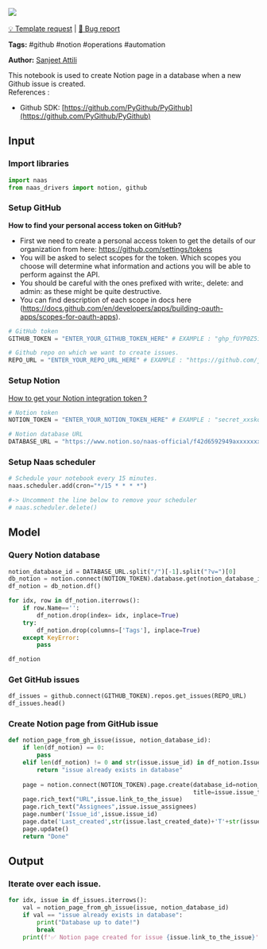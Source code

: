 <a href="https://app.naas.ai/user-redirect/naas/downloader?url=https://raw.githubusercontent.com/jupyter-naas/awesome-notebooks/master/GitHub/GitHub_Add_new_issues_as_page_in_Notion_database.ipynb" target="_parent"><img src="https://naasai-public.s3.eu-west-3.amazonaws.com/open_in_naas.svg"/></a><br><br><a href="https://github.com/jupyter-naas/awesome-notebooks/issues/new?assignees=&labels=&template=template-request.md&title=Tool+-+Action+of+the+notebook+">💡 Template request</a> | <a href="https://github.com/jupyter-naas/awesome-notebooks/issues/new?assignees=&labels=bug&template=bug_report.md&title=GitHub+-+Add+new+issues+as+page+in+Notion+database:+Error+short+description">🚨 Bug report</a>

**Tags:** #github #notion #operations #automation

**Author:** [Sanjeet Attili](https://linkedin.com/in/sanjeet-attili-760bab190/)

This notebook is used to create Notion page in a database when a new Github issue is created.
<br/>References :
- Github SDK: [https://github.com/PyGithub/PyGithub](https://github.com/PyGithub/PyGithub)

## Input

### Import libraries


```python
import naas
from naas_drivers import notion, github
```

### Setup GitHub
**How to find your personal access token on GitHub?**

- First we need to create a personal access token to get the details of our organization from here: https://github.com/settings/tokens
- You will be asked to select scopes for the token. Which scopes you choose will determine what information and actions you will be able to perform against the API.
- You should be careful with the ones prefixed with write:, delete: and admin: as these might be quite destructive.
- You can find description of each scope in docs here (https://docs.github.com/en/developers/apps/building-oauth-apps/scopes-for-oauth-apps).


```python
# GitHub token
GITHUB_TOKEN = "ENTER_YOUR_GITHUB_TOKEN_HERE" # EXAMPLE : "ghp_fUYP0Z5i29AG4ggX8owctGnHU**********" 

# Github repo on which we want to create issues.
REPO_URL = "ENTER_YOUR_REPO_URL_HERE" # EXAMPLE : "https://github.com/jupyter-naas/awesome-notebooks/"
```

### Setup Notion
<a href='https://docs.naas.ai/drivers/notion'>How to get your Notion integration token ?</a>


```python
# Notion token
NOTION_TOKEN = "ENTER_YOUR_NOTION_TOKEN_HERE" # EXAMPLE : "secret_xxskqjlodshfiqs"

# Notion database URL
DATABASE_URL = "https://www.notion.so/naas-official/f42d6592949axxxxxxxxxxxxx" # EXAMPLE : "https://www.notion.so/naas-official/f42d6592949axxxxxxxxxxxxx" 
```

### Setup Naas scheduler


```python
# Schedule your notebook every 15 minutes.
naas.scheduler.add(cron="*/15 * * * *")

#-> Uncomment the line below to remove your scheduler
# naas.scheduler.delete()
```

## Model


### Query Notion database


```python
notion_database_id = DATABASE_URL.split("/")[-1].split("?v=")[0]
db_notion = notion.connect(NOTION_TOKEN).database.get(notion_database_id)
df_notion = db_notion.df()

for idx, row in df_notion.iterrows():
    if row.Name=='':
        df_notion.drop(index= idx, inplace=True)
    try:
        df_notion.drop(columns=['Tags'], inplace=True)
    except KeyError:
        pass

df_notion
```

### Get GitHub issues


```python
df_issues = github.connect(GITHUB_TOKEN).repos.get_issues(REPO_URL)
df_issues.head()
```

### Create Notion page from GitHub issue


```python
def notion_page_from_gh_issue(issue, notion_database_id):
    if len(df_notion) == 0:
        pass
    elif len(df_notion) != 0 and str(issue.issue_id) in df_notion.Issue_id.to_list():
        return "issue already exists in database"
    
    page = notion.connect(NOTION_TOKEN).page.create(database_id=notion_database_id,
                                                    title=issue.issue_title)
    page.rich_text("URL",issue.link_to_the_issue)
    page.rich_text("Assignees",issue.issue_assignees)
    page.number('Issue_id',issue.issue_id)
    page.date('Last_created',str(issue.last_created_date)+'T'+str(issue.last_created_time))
    page.update()
    return "Done"
```

## Output


### Iterate over each issue.



```python
for idx, issue in df_issues.iterrows():
    val = notion_page_from_gh_issue(issue, notion_database_id)
    if val == "issue already exists in database":
        print("Database up to date!")
        break
    print(f'✅ Notion page created for issue {issue.link_to_the_issue}')
```
